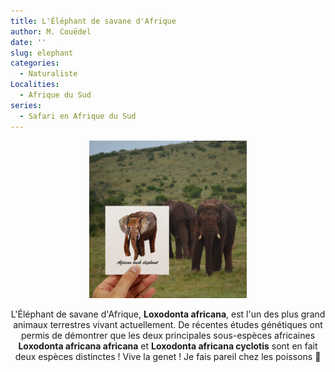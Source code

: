```yaml
---
title: L'Éléphant de savane d'Afrique
author: M. Couëdel
date: ''
slug: elephant
categories:
  - Naturaliste
Localities:
  - Afrique du Sud
series:
  - Safari en Afrique du Sud
---
```

<center>
<img alt="[L'éléphant à l'aquarelle]" src="elephant-featured-image.jpg" width=50%> 

L'Éléphant de savane d'Afrique, **Loxodonta africana**, est l'un des plus grand animaux terrestres vivant actuellement. De récentes études génétiques ont permis de démontrer que les deux principales sous-espèces africaines **Loxodonta africana africana** et **Loxodonta africana cyclotis** sont en fait deux espèces distinctes ! Vive la genet ! Je fais pareil chez les poissons 🥰